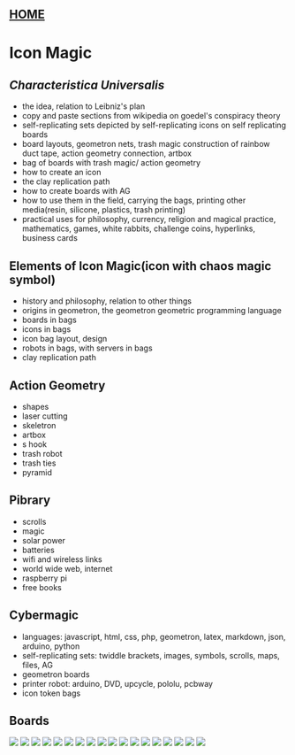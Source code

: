 
## [HOME](scrolls/home)

# Icon Magic

## *Characteristica Universalis*
 
 - the idea, relation to Leibniz's plan
 - copy and paste sections from wikipedia on goedel's conspiracy theory
 - self-replicating sets depicted by self-replicating icons on self replicating boards
 - board layouts, geometron nets, trash magic construction of rainbow duct tape, action geometry connection, artbox
 - bag of boards with trash magic/ action geometry
 - how to create an icon
 - the clay replication path
 - how to create boards with AG
 - how to use them in the field, carrying the bags, printing other media(resin, silicone, plastics, trash printing)
 - practical uses for philosophy, currency, religion and magical practice, mathematics, games, white rabbits, challenge coins, hyperlinks, business cards

## Elements of Icon Magic(icon with chaos magic symbol)

- history and philosophy, relation to other things  
- origins in geometron, the geometron geometric programming language
- boards in bags
- icons in bags
- icon bag layout, design
- robots in bags, with servers in bags
- clay replication path

## Action Geometry

 - shapes
 - laser cutting
 - skeletron
 - artbox
 - s hook
 - trash robot
 - trash ties
 - pyramid


## Pibrary 
 
 - scrolls
 - magic
 - solar power
 - batteries
 - wifi and wireless links
 - world wide web, internet
 - raspberry pi
 - free books

## Cybermagic

 - languages: javascript, html, css, php, geometron, latex, markdown, json, arduino, python
 - self-replicating sets: twiddle brackets, images, symbols, scrolls, maps, files, AG
 - geometron boards
 - printer robot: arduino, DVD, upcycle, pololu, pcbway
 - icon token bags
 

## Boards

![](iconmagicnetset/symbolfeed/two.svg)
![](iconmagicimageset/uploadimages/two.jpg)
![](iconmagicnetset/symbolfeed/three.svg)
![](iconmagicimageset/uploadimages/three.jpg)
![](iconmagicnetset/symbolfeed/four.svg)
![](iconmagicimageset/uploadimages/four.jpg)
![](iconmagicnetset/symbolfeed/five.svg)
![](iconmagicimageset/uploadimages/five.jpg)
![](iconmagicnetset/symbolfeed/six.svg)
![](iconmagicimageset/uploadimages/six.jpg)
![](iconmagicnetset/symbolfeed/seven.svg)
![](iconmagicimageset/uploadimages/seven.jpg)
![](iconmagicnetset/symbolfeed/eight.svg)
![](iconmagicimageset/uploadimages/eight.jpg)
![](iconmagicnetset/symbolfeed/nine.svg)
![](iconmagicimageset/uploadimages/nine.jpg)
![](iconmagicnetset/symbolfeed/ten.svg)
![](iconmagicimageset/uploadimages/ten.jpg)


